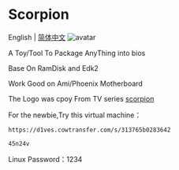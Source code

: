 # Scorpion
English | [简体中文](https://github.com/d1ves/Scorpion/blob/master/README_CN.md)
![avatar](https://raw.githubusercontent.com/d1ves/Scropion/master/scorpion.jpg)

A Toy/Tool To Package AnyThing into bios

Base On RamDisk and Edk2

Work Good on Ami/Phoenix Motherboard

The Logo was cpoy From TV series [scorpion](https://en.wikipedia.org/wiki/Scorpion_(TV_series))

For the newbie,Try this virtual machine：

`https://d1ves.cowtransfer.com/s/313765b0283642`

`45n24v`

Linux Password：1234

